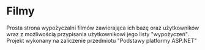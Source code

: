 # Filmy
Prosta strona wypożyczalni filmów zawierająca ich bazę oraz użytkowników wraz z możliwością przypisania użytkownikowi jego listy "wypożyczeń".
Projekt wykonany na zaliczenie przedmiotu "Podstawy platformy ASP.NET"
